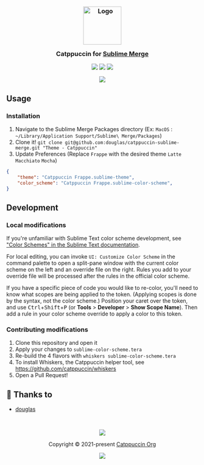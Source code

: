 <h3 align="center">
	<img src="https://raw.githubusercontent.com/catppuccin/catppuccin/main/assets/logos/exports/1544x1544_circle.png" width="100" alt="Logo"/><br/>
	<img src="https://raw.githubusercontent.com/catppuccin/catppuccin/main/assets/misc/transparent.png" height="30" width="0px"/>
	Catppuccin for <a href="https://www.sublimetext.com">Sublime Merge</a>
	<img src="https://raw.githubusercontent.com/catppuccin/catppuccin/main/assets/misc/transparent.png" height="30" width="0px"/>
</h3>

<p align="center">
    <a href="https://github.com/catppuccin/sublime-merge/stargazers"><img src="https://img.shields.io/github/stars/catppuccin/sublime-merge?colorA=363a4f&colorB=b7bdf8&style=for-the-badge"></a>
    <a href="https://github.com/catppuccin/sublime-merge/issues"><img src="https://img.shields.io/github/issues/catppuccin/sublime-merge?colorA=363a4f&colorB=f5a97f&style=for-the-badge"></a>
    <a href="https://github.com/catppuccin/sublime-merge/contributors"><img src="https://img.shields.io/github/contributors/catppuccin/sublime-merge?colorA=363a4f&colorB=a6da95&style=for-the-badge"></a>
</p>

<p align="center">
  <img src="https://user-images.githubusercontent.com/68803793/203905911-e9569b4c-af9b-45ef-918d-f38015f1e0f0.png"/>
</p>

## Usage

### Installation

1. Navigate to the Sublime Merge Packages directory (Ex: `MacOS` : `~/Library/Application Support/Sublime\ Merge/Packages`)
2. Clone it! `git clone git@github.com:douglas/catppuccin-sublime-merge.git "Theme - Catppuccin"`
3. Update Preferences (Replace `Frappe` with the desired theme `Latte` `Macchiato` `Mocha`)

```json
{
    "theme": "Catppuccin Frappe.sublime-theme",
    "color_scheme": "Catppuccin Frappe.sublime-color-scheme",
}
```

## Development

### Local modifications
If you're unfamiliar with Sublime Text color scheme development, see ["Color Schemes" in the Sublime Text documentation](https://www.sublimetext.com/docs/color_schemes.html).

For local editing, you can invoke `UI: Customize Color Scheme` in the command palette to open a split-pane window with the current color scheme on the left and an override file on the right. Rules you add to your override file will be processed after the rules in the official color scheme.

If you have a specific piece of code you would like to re-color, you'll need to know what scopes are being applied to the token. (Applying scopes is done by the syntax, not the color scheme.) Position your caret over the token, and use <kbd>Ctrl</kbd>+<kbd>Shift</kbd>+<kbd>P</kbd> (or **Tools** > **Developer** > **Show Scope Name**). Then add a rule in your color scheme override to apply a color to this token.

### Contributing modifications
1. Clone this repository and open it
2. Apply your changes to `sublime-color-scheme.tera`
3. Re-build the 4 flavors with `whiskers sublime-color-scheme.tera`
  4. To install Whiskers, the Catppuccin helper tool, see https://github.com/catppuccin/whiskers
4. Open a Pull Request!

## 💝 Thanks to

- [douglas](https://github.com/douglas)

&nbsp;

<p align="center"><img src="https://raw.githubusercontent.com/catppuccin/catppuccin/main/assets/footers/gray0_ctp_on_line.svg?sanitize=true" /></p>
<p align="center">Copyright &copy; 2021-present <a href="https://github.com/catppuccin" target="_blank">Catppuccin Org</a>
<p align="center"><a href="https://github.com/catppuccin/catppuccin/blob/main/LICENSE"><img src="https://img.shields.io/static/v1.svg?style=for-the-badge&label=License&message=MIT&logoColor=d9e0ee&colorA=363a4f&colorB=b7bdf8"/></a></p>
